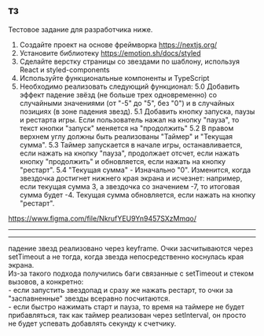 ## тз
Тестовое задание для разработчика ниже.
1. Создайте проект на основе фреймворка https://nextjs.org/ 
 2. Установите библиотеку https://emotion.sh/docs/styled
 3. Сделайте верстку страницы со звездами по шаблону, используя React и styled-components
 4. Используйте функциональные компоненты и TypeScript
 5. Необходимо реализовать cледующий функционал:
   5.0 Добавить эффект падение звёзд (не больше трех одновременно) со случайными значениями (от "-5" до "5", без "0") и в случайных позициях (в зоне падения звезд).
   5.1 Добавить кнопку запуска, паузы и рестарта игры. Если пользователь нажал на кнопку "пауза", то текст кнопки "запуск" меняется на "продолжить"
   5.2 В правом верхнем углу должны быть реализованы "Таймер" и "Текущая сумма".
    5.3 Таймер запускается в начале игры, останавливается, если нажать на кнопку "пауза", продолжает отсчет, если нажать кнопку "продолжить" и обновляется, если нажать на кнопку "рестарт".
   5.4 "Текущая сумма" - Изначально "0". Изменится, когда звездочка достигнет нижнего края экрана и исчезнет:  например, если текущая сумма 3, а звездочка со значением -7, то итоговая сумма будет -4. Текущая сумма обновляется, если нажать на кнопку "рестарт".

https://www.figma.com/file/NkrufYEU9Yn9457SXzMmqo/

---
---
падение звезд реализовано через keyframe. Очки засчитываются через setTimeout а не тогда, когда звезда непосредственно коснулась края экрана.
<br> Из-за такого подхода получились баги связанные с setTimeout и стеком вызовов, а конкретно:
<br> - если запустить звездопад и сразу же нажать рестарт, то очки за "заспавненные" звезды всеравно посчитаются.
<br> - если быстро нажимать старт и пауза, то время на таймере не будет прибавляться, так как таймер реализован через setInterval, он просто не будет успевать добавлять секунду к счетчику.
